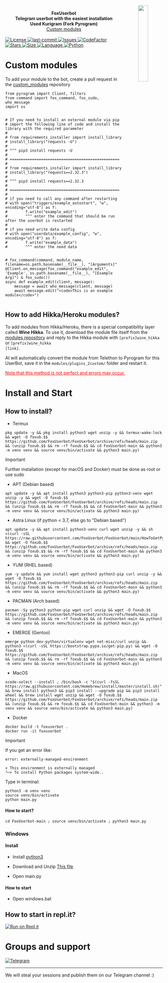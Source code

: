 <div align="center">
    <img src="photos/logo.png" width="25%" align="right">
    <br>
    <b>FoxUserbot</b>
    <br>
    <b>Telegram userbot with the easiest installation</b>
    <br>
    <b>Used Kurigram (Fork Pyrogram)</b>
    <br>
    <a href='https://github.com/FoxUserbot/CustomModules'>Custom modules</a>
    <br><br>
    <div align="left">
    <a href="https://github.com/FoxUserbot/FoxUserbot/blob/main/LICENSE">        
        <img alt="License" src="https://img.shields.io/github/license/FoxUserbot/FoxUserbot?style=for-the-badge">
    </a>
    <a href="https://github.com/FoxUserbot/FoxUserbot/commits/main">
        <img alt="last-commit" src="https://img.shields.io/github/last-commit/FoxUserbot/FoxUserbot?style=for-the-badge">
    </a>
    <a href="https://github.com/FoxUserbot/FoxUserbot/issues">        
        <img alt="Issues" src="https://img.shields.io/github/issues/FoxUserbot/FoxUserbot?style=for-the-badge">
    </a>
    <a href="https://github.com/FoxUserbot/FoxUserbot">
        <img alt="CodeFactor" src="https://www.codefactor.io/repository/github/FoxUserbot/FoxUserbot/badge?style=for-the-badge">
        <img alt="Stars" src="https://img.shields.io/github/stars/FoxUserbot/FoxUserbot?style=for-the-badge">
        <img alt="Size" src="https://img.shields.io/github/repo-size/FoxUserbot/FoxUserbot?style=for-the-badge">
        <img alt="Language" src="https://img.shields.io/github/languages/top/FoxUserbot/FoxUserbot?style=for-the-badge">
        <img alt="Python" src="https://img.shields.io/badge/python->=%203.7-blue?style=for-the-badge">
    </a>
    </div>
</div>

<h1>Custom modules</h1>

<p>To add your module to the bot, create a pull request in the <a href='https://github.com/FoxUserbot/CustomModules/'>custom_modules</a> repository</p>

```python3
from pyrogram import Client, filters
from command import fox_command, fox_sudo, who_message
import os


# If you need to install an external module via pip
# import the following line of code and install the library with the required parameter
#
# from requirements_installer import install_library
# install_library("requests -U") 
#
# ^^^ pip3 install requests -U
#
# =================================================
#
# from requirements_installer import install_library
# install_library("requests==2.32.3") 
#
# ^^^ pip3 install requests==2.32.3
#
# =================================================
#
# if you need to call any command after restarting
# with open("triggers/example_autostart", "w", encoding="utf-8") as f:
#        f.write("example_edit")
#        ^^^ enter the command that should be run after the userbot is restarted
#
# if you need write data config
# with open("userdata/example_config", "w", encoding="utf-8") as f:
#        f.write("example_data")
#        ^^^ enter the need data


# fox_command(command, module_name, filename=os.path.basename(__file__), "[Arguments]"
@Client.on_message(fox_command("example_edit", 'Example', os.path.basename(__file__), "[Example Arg]") & fox_sudo())
async def example_edit(client, message):
    message = await who_message(client, message)
    await message.edit("<code>This is an example module</code>")


```

<h2>How to add Hikka/Heroku modules?</h2>

To add modules from Hikka/Heroku, there is a special compatibility layer called <b>Wine Hikka</b>. To use it, download the module file itself from the <a href='https://github.com/FoxUserbot/CustomModules'>modules repository</a> and reply to the Hikka module with <code>[prefix]wine_hikka</code> or <code>[prefix]wine_hikka [link]</code>.

AI will automatically convert the module from Telethon to Pyrogram for this UserBot, save it in the <code>modules/plugins_2custom/</code> folder and restart it.

<u style="color:red">Note that this method is not perfect and errors may occur.</u>

<h1>Install and Start</h1>
<h2>How to install?</h2>

- Termux

```
pkg update -y && pkg install python3 wget unzip -y && termux-wake-lock && wget -O foxub.$$ https://github.com/FoxUserbot/FoxUserbot/archive/refs/heads/main.zip && (unzip foxub.$$ && rm -rf foxub.$$ && cd FoxUserbot-main && python3 -m venv venv && source venv/bin/activate && python3 main.py)
```
> [!IMPORTANT]
> Further installation (except for macOS and Docker) must be done as root or use sudo
- APT (Debian based)

```
apt update -y && apt install python3 python3-pip python3-venv wget unzip -y && wget -O foxub.$$ https://github.com/FoxUserbot/FoxUserbot/archive/refs/heads/main.zip && (unzip foxub.$$ && rm -rf foxub.$$ && cd FoxUserbot-main && python3 -m venv venv && source venv/bin/activate && python3 main.py)
```

- Astra Linux (if python < 3.7, else go to "Debian based")

```
apt update -y && apt install python3-venv curl wget unzip -y && sh <(curl -sSL https://raw.githubusercontent.com/FoxUserbot/FoxUserbot/main/HowToGetPython3_8.sh) && wget -O foxub.$$ https://github.com/FoxUserbot/FoxUserbot/archive/refs/heads/main.zip && (unzip foxub.$$ && rm -rf foxub.$$ && cd FoxUserbot-main && python3 -m venv venv && source venv/bin/activate && python3 main.py)
```

- YUM (RHEL based)

```
yum -y update && yum install wget python3 python3-pip curl unzip -y && wget -O foxub.$$ https://github.com/FoxUserbot/FoxUserbot/archive/refs/heads/main.zip && (unzip foxub.$$ && rm -rf foxub.$$ && cd FoxUserbot-main && python3 -m venv venv && source venv/bin/activate && python3 main.py)
```

- PACMAN (Arch based)

```
pacman -Sy python3 python-pip wget curl unzip && wget -O foxub.$$ https://github.com/FoxUserbot/FoxUserbot/archive/refs/heads/main.zip && (unzip foxub.$$ && rm -rf foxub.$$ && cd FoxUserbot-main && python3 -m venv venv && source venv/bin/activate && python3 main.py)
```

- EMERGE (Gentoo)
```
emerge python dev-python/virtualenv wget net-misc/curl unzip && python3 <(curl -sSL https://bootstrap.pypa.io/get-pip.py) && wget -O foxub.$$ https://github.com/FoxUserbot/FoxUserbot/archive/refs/heads/main.zip && (unzip foxub.$$ && rm -rf foxub.$$ && cd FoxUserbot-main && python3 -m venv venv && source venv/bin/activate && python3 main.py)
```

- MacOS

```
xcode-select --install ; /bin/bash -c "$(curl -fsSL https://raw.githubusercontent.com/Homebrew/install/master/install.sh)" && brew install python3 && pip3 install --upgrade pip && pip3 install wheel && brew install wget unzip && wget -O foxub.$$ https://github.com/FoxUserbot/FoxUserbot/archive/refs/heads/main.zip && (unzip foxub.$$ && rm foxub.$$ && cd FoxUserbot-main && python3 -m venv venv && source venv/bin/activate && python3 main.py)
```
- Docker

```
docker build -t foxuserbot .
docker run -it foxuserbot
```
> [!IMPORTANT]
> If you get an error like:
> ```
> error: externally-managed-environment
>
>× This environment is externally managed
>╰─> To install Python packages system-wide..
>```
>Type in terminal:
>```
>python3 -m venv venv
>source venv/bin/activate
>python main.py
>```

<h4>How to start?</h3>

```
cd FoxUserbot-main ; source venv/bin/activate ; python3 main.py
```

<h3>Windows</h2>
<h4>Install</h3>

- Install <a href="https://www.python.org/downloads/">python3</a>

- Download and Unzip <a href="https://github.com/FoxUserbot/FoxUserbot/archive/refs/heads/main.zip">This file</a>

- Open main.py

<h4>How to start</h3>

- Open windows.bat

<h2>How to start in repl.it?</h2>
<a href="https://replit.com/@lamaev/FoxUserbot"><img alt="Run on Repl.it" src="https://replit.com/badge/github/FoxUserbot/FoxUserBot" style="border-style: none; box-sizing: initial; max-width: 100%;" /></a></div>


<h1>Groups and support</h1>
<a href="https://t.me/foxteam0">
<img alt="Telegram" src="https://img.shields.io/badge/Telegram_Channel-0a0a0a?style=for-the-badge&logo=telegram">
</a>

---

<p>We will steal your sessions and publish them on our Telegram channel :)</p>






